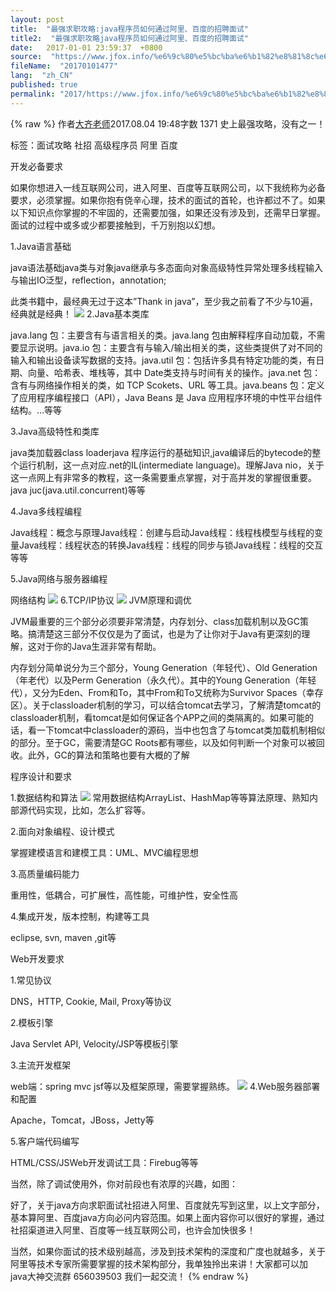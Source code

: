 ```yaml
---
layout: post
title:  "最强求职攻略:java程序员如何通过阿里、百度的招聘面试"
title2:  "最强求职攻略java程序员如何通过阿里、百度的招聘面试"
date:   2017-01-01 23:59:37  +0800
source:  "https://www.jfox.info/%e6%9c%80%e5%bc%ba%e6%b1%82%e8%81%8c%e6%94%bb%e7%95%a5java%e7%a8%8b%e5%ba%8f%e5%91%98%e5%a6%82%e4%bd%95%e9%80%9a%e8%bf%87%e9%98%bf%e9%87%8c%e7%99%be%e5%ba%a6%e7%9a%84%e6%8b%9b%e8%81%98%e9%9d%a2.html"
fileName:  "20170101477"
lang:  "zh_CN"
published: true
permalink: "2017/https://www.jfox.info/%e6%9c%80%e5%bc%ba%e6%b1%82%e8%81%8c%e6%94%bb%e7%95%a5java%e7%a8%8b%e5%ba%8f%e5%91%98%e5%a6%82%e4%bd%95%e9%80%9a%e8%bf%87%e9%98%bf%e9%87%8c%e7%99%be%e5%ba%a6%e7%9a%84%e6%8b%9b%e8%81%98%e9%9d%a2.html"
---
```

{% raw %}
作者[大齐老师](/u/9cafc6042573)2017.08.04 19:48字数 1371
史上最强攻略，没有之一！

标签：面试攻略 社招 高级程序员 阿里 百度

开发必备要求

如果你想进入一线互联网公司，进入阿里、百度等互联网公司，以下我统称为必备要求，必须掌握。如果你抱有侥辛心理，技术的面试的首轮，也许都过不了。如果以下知识点你掌握的不牢固的，还需要加强，如果还没有涉及到，还需早日掌握。面试的过程中或多或少都要接触到，千万别抱以幻想。

1.Java语言基础

java语法基础java类与对象java继承与多态面向对象高级特性异常处理多线程输入与输出IO泛型，reflection，annotation;

此类书籍中，最经典无过于这本”Thank in java”，至少我之前看了不少与10遍，经典就是经典！
![](cc3d2c5.png)
2.Java基本类库

java.lang 包：主要含有与语言相关的类。java.lang 包由解释程序自动加载，不需要显示说明。java.io 包：主要含有与输入/输出相关的类，这些类提供了对不同的输入和输出设备读写数据的支持。java.util 包：包括许多具有特定功能的类，有日期、向量、哈希表、堆栈等，其中 Date类支持与时间有关的操作。java.net 包：含有与网络操作相关的类，如 TCP Scokets、URL 等工具。java.beans 包：定义了应用程序编程接口（API），Java Beans 是 Java 应用程序环境的中性平台组件结构。…等等

3.Java高级特性和类库

java类加载器class loaderjava 程序运行的基础知识,java编译后的bytecode的整个运行机制，这一点对应.net的IL(intermediate language)。理解Java nio，关于这一点网上有非常多的教程，这一条需要重点掌握，对于高并发的掌握很重要。java juc(java.util.concurrent)等等

4.Java多线程编程

Java线程：概念与原理Java线程：创建与启动Java线程：线程栈模型与线程的变量Java线程：线程状态的转换Java线程：线程的同步与锁Java线程：线程的交互等等

5.Java网络与服务器编程

网络结构
![](0dbffd5.png)
6.TCP/IP协议
![](9a25e42.png)
JVM原理和调优

JVM最重要的三个部分必须要非常清楚，内存划分、class加载机制以及GC策略。搞清楚这三部分不仅仅是为了面试，也是为了让你对于Java有更深刻的理解，这对于你的Java生涯非常有帮助。

内存划分简单说分为三个部分，Young Generation（年轻代）、Old Generation（年老代）以及Perm Generation（永久代）。其中的Young Generation（年轻代），又分为Eden、From和To，其中From和To又统称为Survivor Spaces（幸存区）。关于classloader机制的学习，可以结合tomcat去学习，了解清楚tomcat的classloader机制，看tomcat是如何保证各个APP之间的类隔离的。如果可能的话，看一下tomcat中classloader的源码，当中也包含了与tomcat类加载机制相似的部分。至于GC，需要清楚GC Roots都有哪些，以及如何判断一个对象可以被回收。此外，GC的算法和策略也要有大概的了解

程序设计和要求

1.数据结构和算法
![](08f0d2d.png)
常用数据结构ArrayList、HashMap等等算法原理、熟知内部源代码实现，比如，怎么扩容等。

2.面向对象编程、设计模式

掌握建模语言和建模工具：UML、MVC编程思想

3.高质量编码能力

重用性，低耦合，可扩展性，高性能，可维护性，安全性高

4.集成开发，版本控制，构建等工具

eclipse, svn, maven ,git等

Web开发要求

1.常见协议

DNS，HTTP, Cookie, Mail, Proxy等协议

2.模板引擎

Java Servlet API, Velocity/JSP等模板引擎

3.主流开发框架

web端：spring mvc jsf等以及框架原理，需要掌握熟练。
![](1e43588.png)
4.Web服务器部署和配置

Apache，Tomcat，JBoss，Jetty等

5.客户端代码编写

HTML/CSS/JSWeb开发调试工具：Firebug等等

当然，除了调试使用外，你对前段也有浓厚的兴趣，如图：

好了，关于java方向求职面试社招进入阿里、百度就先写到这里，以上文字部分，基本算阿里、百度java方向必问内容范围。如果上面内容你可以很好的掌握，通过社招渠道进入阿里、百度等一线互联网公司，也许会加快很多！

当然，如果你面试的技术级别越高，涉及到技术架构的深度和广度也就越多，关于阿里等技术专家所需要掌握的技术架构部分，我单独拎出来讲！大家都可以加 java大神交流群  656039503  我们一起交流！
{% endraw %}